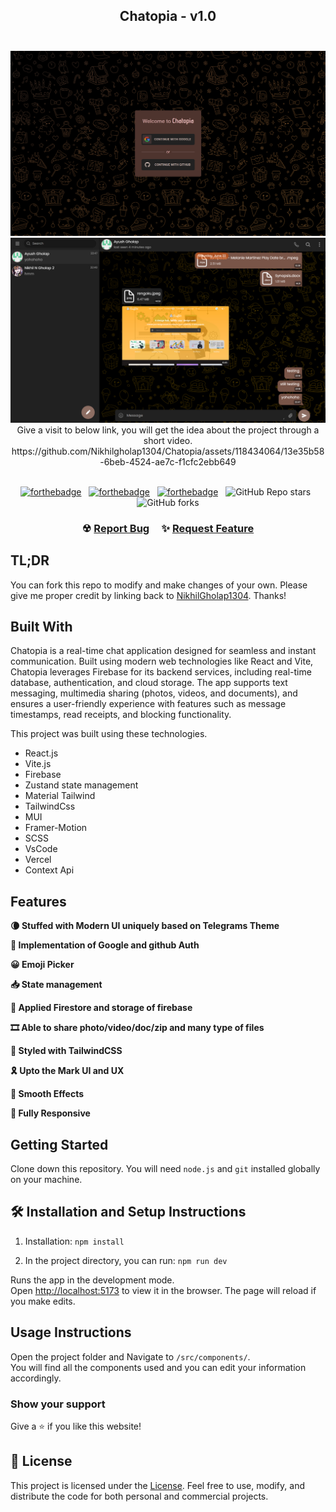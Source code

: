 <h2 align="center">
  Chatopia - v1.0<br/><br/>
</h2>

<div align="center">
  <img alt="Demo" src="./readme_files/Chatopia 1.png"/>
  <img alt="Demo" src="./readme_files/Chatopia 2.png"/>
  Give a visit to below link, you will get the idea about the project through a short video.
  https://github.com/Nikhilgholap1304/Chatopia/assets/118434064/13e35b58-6beb-4524-ae7c-f1cfc2ebb649


</div>

<br/>

<center>

[![forthebadge](https://forthebadge.com/images/badges/built-with-love.svg)](https://forthebadge.com) &nbsp;
[![forthebadge](https://forthebadge.com/images/badges/made-with-javascript.svg)](https://forthebadge.com) &nbsp;
[![forthebadge](https://forthebadge.com/images/badges/open-source.svg)](https://forthebadge.com) &nbsp;
![GitHub Repo stars](https://img.shields.io/github/stars/Nikhilgholap1304/Chatopia?color=red&logo=github&style=for-the-badge) &nbsp;
![GitHub forks](https://img.shields.io/github/forks/Nikhilgholap1304/Chatopia?color=red&logo=github&style=for-the-badge)

</center>

<h3 align="center">
    ☢
    <a href="https://github.com/Nikhilgholap1304/Chatopia/issues">Report Bug</a> &nbsp; &nbsp;
    ✨
    <a href="https://github.com/Nikhilgholap1304/Chatopia/issues">Request Feature</a>
</h3>

## TL;DR

You can fork this repo to modify and make changes of your own. Please give me proper credit by linking back to [NikhilGholap1304](https://github.com/Nikhilgholap1304/Chatopia). Thanks!

## Built With

Chatopia is a real-time chat application designed for seamless and instant communication. Built using modern web technologies like React and Vite, Chatopia leverages Firebase for its backend services, including real-time database, authentication, and cloud storage. The app supports text messaging, multimedia sharing (photos, videos, and documents), and ensures a user-friendly experience with features such as message timestamps, read receipts, and blocking functionality.

This project was built using these technologies.

- React.js
- Vite.js
- Firebase
- Zustand state management
- Material Tailwind
- TailwindCss
- MUI
- Framer-Motion
- SCSS
- VsCode
- Vercel
- Context Api

## Features

**🌘 Stuffed with Modern UI uniquely based on Telegrams Theme**

**🎫 Implementation of Google and github Auth**

**😀 Emoji Picker**

**📥 State management**

**🧾 Applied Firestore and storage of firebase**

**🎞 Able to share photo/video/doc/zip and many type of files**

**🎨 Styled with TailwindCSS**

**🎗 Upto the Mark UI and UX**

**🥽 Smooth Effects**

**📱 Fully Responsive**

## Getting Started

Clone down this repository. You will need `node.js` and `git` installed globally on your machine.

## 🛠 Installation and Setup Instructions

1. Installation: `npm install`

2. In the project directory, you can run: `npm run dev`

Runs the app in the development mode.\
Open [http://localhost:5173](http://localhost:5173) to view it in the browser.
The page will reload if you make edits.

## Usage Instructions

Open the project folder and Navigate to `/src/components/`. <br/>
You will find all the components used and you can edit your information accordingly.

### Show your support

Give a ⭐ if you like this website!

## 📄 License

This project is licensed under the [License](LICENSE.txt). Feel free to use, modify, and distribute the code for both personal and commercial projects.
